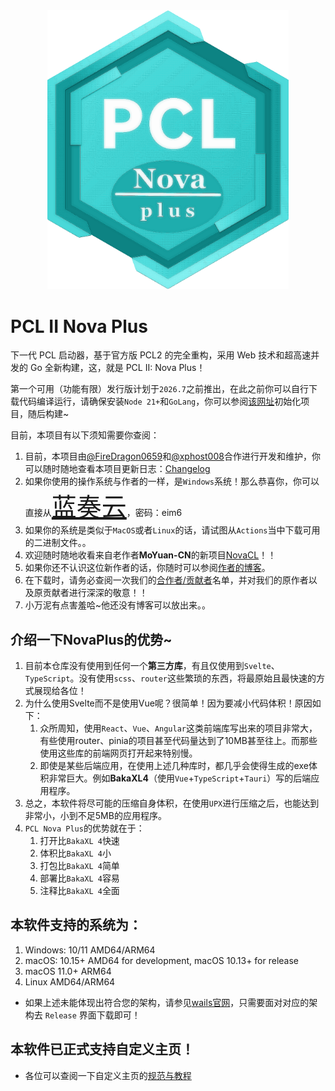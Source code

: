 <div align="center"><img src="./frontend/src/assets/images/NovaPlusRaw.png" alt="Logo" width="386"/></div>

# PCL II Nova Plus

下一代 PCL 启动器，基于官方版 PCL2 的完全重构，采用 Web 技术和超高速并发的 Go 全新构建，这，就是 PCL II: Nova Plus！

第一个可用（功能有限）发行版计划于`2026.7`之前推出，在此之前你可以自行下载代码编译运行，请确保安装`Node 21+`和`GoLang`，你可以参阅[该网址](https://wails.io/docs/gettingstarted/installation)初始化项目，随后构建~

目前，本项目有以下须知需要你查阅：


1. 目前，本项目由[@FireDragon0659](https://github.com/FireDragon0659)和[@xphost008](https://github.com/xphost008)合作进行开发和维护，你可以随时随地查看本项目更新日志：[Changelog](./CHANGELOG.md)
2. 如果你使用的操作系统与作者的一样，是`Windows`系统！那么恭喜你，你可以直接从<span style="font-size: 40px">[蓝奏云](https://wwdy.lanzoub.com/b0sx0e10h)</span>，密码：eim6
3. 如果你的系统是类似于`MacOS`或者`Linux`的话，请试图从`Actions`当中下载可用的二进制文件。。
4. 欢迎随时随地收看来自老作者**MoYuan-CN**的新项目[NovaCL](https://github.com/NEXORA-Studios/NovaCL)！！
5. 如果你还不认识这位新作者的话，你随时可以参阅[作者的博客](https://xphost008.github.io)。
6. 在下载时，请务必查阅一次我们的[合作者/贡献者](./CONTRIBUTION.md)名单，并对我们的原作者以及原贡献者进行深深的敬意！！
7. 小万泥有点害羞哈~他还没有博客可以放出来。。

## 介绍一下NovaPlus的优势~

1. 目前本仓库没有使用到任何一个**第三方库**，有且仅使用到`Svelte`、`TypeScript`。没有使用`scss`、`router`这些繁琐的东西，将最原始且最快速的方式展现给各位！
2. 为什么使用Svelte而不是使用Vue呢？很简单！因为要减小代码体积！原因如下：
   1. 众所周知，使用`React`、`Vue`、`Angular`这类前端库写出来的项目非常大，有些使用router、pinia的项目甚至代码量达到了10MB甚至往上。而那些使用这些库的前端网页打开起来特别慢。
   2. 即使是某些后端应用，在使用上述几种库时，都几乎会使得生成的exe体积非常巨大。例如**BakaXL4**（使用`Vue`+`TypeScript`+`Tauri`）写的后端应用程序。
3. 总之，本软件将尽可能的压缩自身体积，在使用`UPX`进行压缩之后，也能达到非常小，小到不足5MB的应用程序。
4. `PCL Nova Plus`的优势就在于：
   1. 打开比`BakaXL 4`快速
   2. 体积比`BakaXL 4`小
   3. 打包比`BakaXL 4`简单
   4. 部署比`BakaXL 4`容易
   5. 注释比`BakaXL 4`全面

## 本软件支持的系统为：

1. Windows: 10/11 AMD64/ARM64
2. macOS: 10.15+ AMD64 for development, macOS 10.13+ for release
3. macOS 11.0+ ARM64
4. Linux AMD64/ARM64

- 如果上述未能体现出符合您的架构，请参见[wails官网](https://wails.io/docs/gettingstarted/installation/)，只需要面对对应的架构去 `Release` 界面下载即可！

## 本软件已正式支持自定义主页！

- 各位可以查阅一下自定义主页的[规范与教程](./HomePageStandard.md)
